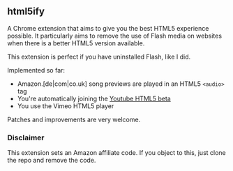 ## html5ify

A Chrome extension that aims to give you the best HTML5 experience possible. It
particularly aims to remove the use of Flash media on websites when there is 
a better HTML5 version available.

This extension is perfect if you have uninstalled Flash, like I did.

Implemented so far:

* Amazon.[de|com|co.uk] song previews are played in an HTML5 ```<audio>``` tag
* You're automatically joining the [Youtube HTML5 beta](http://youtube.com/html5)
* You use the Vimeo HTML5 player

Patches and improvements are very welcome.

### Disclaimer

This extension sets an Amazon affiliate code. If you object to this, just clone 
the repo and remove the code.
